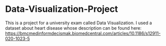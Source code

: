 # Data-Visualization-Project

This is a project for a university exam called Data Visualization. 
I used a dataset about heart disease whose description can be found here: https://bmcmedinformdecismak.biomedcentral.com/articles/10.1186/s12911-020-1023-5
